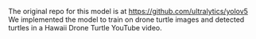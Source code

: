 The original repo for this model is at https://github.com/ultralytics/yolov5
We implemented the model to train on drone turtle images and detected turtles in a Hawaii Drone Turtle YouTube video. 